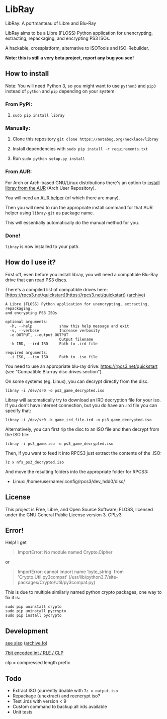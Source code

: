 # LibRay

LibRay: A portmanteau of Libre and Blu-Ray

LibRay aims to be a Libre (FLOSS) Python application for unencrypting,
extracting, repackaging, and encrypting PS3 ISOs.

A hackable, crossplatform, alternative to ISOTools and ISO-Rebuilder.

**Note: this is still a very beta project, report any bug you see!**

## How to install

Note: You will need Python 3, so you might want to use `python3` and `pip3` instead of `python` and `pip` depending on your system.

### From PyPi:

1. `sudo pip install libray`

### Manually:

1. Clone this repository ```git clone https://notabug.org/necklace/libray```

2. Install dependencies with ```sudo pip install -r requirements.txt```

3. Run ```sudo python setup.py install```

### From AUR:

For Arch or Arch-based GNU/Linux distributions there's an option to [install libray from the AUR](https://aur.archlinux.org/packages/libray-git/) (Arch User Repository).

You will need an [AUR helper](https://wiki.archlinux.org/index.php/AUR_helpers) (of which there are many).

Then you will need to run the appropriate install command for that AUR helper using `libray-git` as package name.

This will essentially automatically do the manual method for you.

### Done!

`libray` is now installed to your path.

## How do I use it?

First off, even before you install libray, you will need a compatible Blu-Ray drive that can read PS3 discs.

There's a compiled list of compatible drives here: [https://rpcs3.net/quickstart](https://rpcs3.net/quickstart) ([archive](https://web.archive.org/web/20190801060739/https://rpcs3.net/quickstart]))

```
A Libre (FLOSS) Python application for unencrypting, extracting, repackaging,
and encrypting PS3 ISOs

optional arguments:
  -h, --help            show this help message and exit
  -v, --verbose         Increase verbosity
  -o OUTPUT, --output OUTPUT
                        Output filename
  -k IRD, --ird IRD     Path to .ird file

required arguments:
  -i ISO, --iso ISO     Path to .iso file
```

You need to use an appropriate blu-ray drive: https://rpcs3.net/quickstart (see "Compatible Blu-ray disc drives section").

On some systems (eg. Linux), you can decrypt directly from the disc.

```
libray -i /dev/sr0 -o ps3_game_decrypted.iso
```

Libray will automatically try to download an IRD decryption file for your iso. If you don't have internet connection, but you do have an .ird file you can specify that:

```
libray -i /dev/sr0 -k game_ird_file.ird -o ps3_game_decrypted.iso
```

Alternatively, you can first rip the disc to an ISO file and then decrypt from the ISO file:

```
libray -i ps3_game.iso -o ps3_game_decrypted.iso
```

Then, if you want to feed it into RPCS3 just extract the contents of the .ISO:

```
7z x nfs_ps3_decrypted.iso
```

And move the resulting folders into the appropriate folder for RPCS3:

- Linux: /home/username/.config/rpcs3/dev_hdd0/disc/

## License

This project is Free, Libre, and Open Source Software; FLOSS, licensed under the GNU General Public License version 3. GPLv3.

## Error!

Help! I get

> ImportError: No module named Crypto.Cipher

or

> ImportError: cannot import name 'byte_string' from 'Crypto.Util.py3compat' (/usr/lib/python3.7/site-packages/Crypto/Util/py3compat.py)

This is due to multiple similarly named python crypto packages, one way to fix it is:

```
sudo pip uninstall crypto
sudo pip uninstall pycrypto
sudo pip install pycrypto
```

## Development

[see also](http://www.psdevwiki.com/ps3/Bluray_disc#Encryption) ([archive.fo](https://archive.fo/hN1E6))

[7bit encoded int / RLE / CLP](https://github.com/Microsoft/referencesource/blob/master/mscorlib/system/io/binaryreader.cs#L582-L600)

clp = compressed length prefix

## Todo

- Extract ISO (currently doable with `7z x output.iso`
- Repackage (unextract) and reencrypt iso?
- Test .irds with version < 9
- Custom command to backup all irds available
- Unit tests

